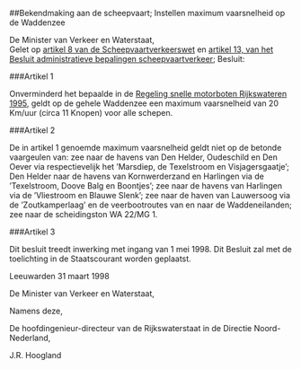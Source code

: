 <meta http-equiv='Content-Type' content='text/html; charset=utf-8' />

##Bekendmaking aan de scheepvaart; Instellen maximum vaarsnelheid op de Waddenzee 

De Minister van Verkeer en Waterstaat,  
Gelet op [artikel 8 van de Scheepvaartverkeerswet](../../../../../../../../../../../../wet/scheepvaartverkeerswet/BWBR0004364/README.md) en [artikel 13, van het Besluit administratieve bepalingen scheepvaartverkeer](../../../../../../../../../../../../AMvB/besluit/administratieve/bepalingen/scheepvaartverkeer/BWBR0006309/README.md);
Besluit:     

###Artikel 1 

Onverminderd het bepaalde in de [Regeling snelle motorboten Rijkswateren 1995](../../../../../../../../../../../../ministeriele-regeling/regeling/snelle/motorboten/rijkswateren/1995/BWBR0007331/README.md), geldt op de gehele Waddenzee een maximum vaarsnelheid van 20 Km/uur (circa 11 Knopen) voor alle schepen. 

###Artikel  2  

De in artikel 1 genoemde maximum vaarsnelheid geldt niet op de betonde vaargeulen van: zee naar de havens van Den Helder, Oudeschild en Den Oever via respectievelijk het ’Marsdiep, de Texelstroom en Visjagersgaatje’; Den Helder naar de havens van Kornwerderzand en Harlingen via de ’Texelstroom, Doove Balg en Boontjes’; zee naar de havens van Harlingen via de ’Vliestroom en Blauwe Slenk’; zee naar de haven van Lauwersoog via de ’Zoutkamperlaag’ en de veerbootroutes van en naar de Waddeneilanden; zee naar de scheidingston WA 22/MG 1.

###Artikel  3  

Dit besluit treedt inwerking met ingang van 1 mei 1998. 
Dit Besluit zal met de toelichting in de Staatscourant worden geplaatst.   

Leeuwarden 
31 maart 1998    

De 
Minister van Verkeer en Waterstaat,

Namens deze,

De 
hoofdingenieur-directeur van de Rijkswaterstaat in de Directie Noord-Nederland,

J.R. Hoogland      
